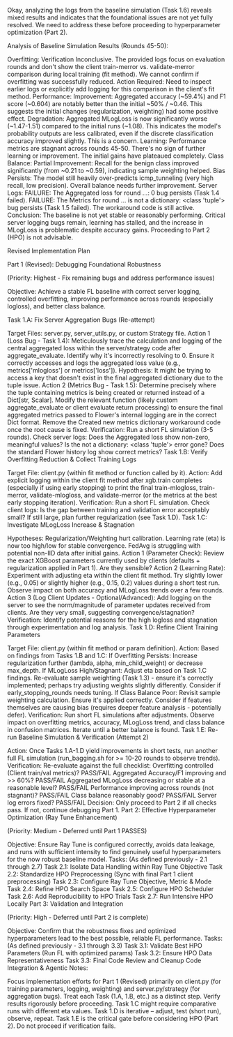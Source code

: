 Okay, analyzing the logs from the baseline simulation (Task 1.6) reveals mixed results and indicates that the foundational issues are not yet fully resolved. We need to address these before proceeding to hyperparameter optimization (Part 2).

Analysis of Baseline Simulation Results (Rounds 45-50):

Overfitting: Verification Inconclusive. The provided logs focus on evaluation rounds and don't show the client train-merror vs. validate-merror comparison during local training (fit method). We cannot confirm if overfitting was successfully reduced. Action Required: Need to inspect earlier logs or explicitly add logging for this comparison in the client's fit method.
Performance:
Improvement: Aggregated accuracy (~59.4%) and F1 score (~0.604) are notably better than the initial ~50% / ~0.46. This suggests the initial changes (regularization, weighting) had some positive effect.
Degradation: Aggregated MLogLoss is now significantly worse (~1.47-1.51) compared to the initial runs (~1.08). This indicates the model's probability outputs are less calibrated, even if the discrete classification accuracy improved slightly. This is a concern.
Learning: Performance metrics are stagnant across rounds 45-50. There's no sign of further learning or improvement. The initial gains have plateaued completely.
Class Balance:
Partial Improvement: Recall for the benign class improved significantly (from ~0.21 to ~0.59), indicating sample weighting helped.
Bias Persists: The model still heavily over-predicts icmp_tunneling (very high recall, low precision). Overall balance needs further improvement.
Server Logs:
FAILURE: The Aggregated loss for round ...: 0 bug persists (Task 1.4 failed).
FAILURE: The Metrics for round ... is not a dictionary: <class 'tuple'> bug persists (Task 1.5 failed). The workaround code is still active.
Conclusion: The baseline is not yet stable or reasonably performing. Critical server logging bugs remain, learning has stalled, and the increase in MLogLoss is problematic despite accuracy gains. Proceeding to Part 2 (HPO) is not advisable.

Revised Implementation Plan

Part 1 (Revised): Debugging Foundational Robustness

(Priority: Highest - Fix remaining bugs and address performance issues)

Objective: Achieve a stable FL baseline with correct server logging, controlled overfitting, improving performance across rounds (especially logloss), and better class balance.

Task 1.A: Fix Server Aggregation Bugs (Re-attempt)

Target Files: server.py, server_utils.py, or custom Strategy file.
Action 1 (Loss Bug - Task 1.4): Meticulously trace the calculation and logging of the central aggregated loss within the server/strategy code after aggregate_evaluate. Identify why it's incorrectly resolving to 0. Ensure it correctly accesses and logs the aggregated loss value (e.g., metrics['mlogloss'] or metrics['loss']). Hypothesis: It might be trying to access a key that doesn't exist in the final aggregated dictionary due to the tuple issue.
Action 2 (Metrics Bug - Task 1.5): Determine precisely where the tuple containing metrics is being created or returned instead of a Dict[str, Scalar]. Modify the relevant function (likely custom aggregate_evaluate or client evaluate return processing) to ensure the final aggregated metrics passed to Flower's internal logging are in the correct Dict format. Remove the Created new metrics dictionary workaround code once the root cause is fixed.
Verification: Run a short FL simulation (3-5 rounds). Check server logs: Does the Aggregated loss show non-zero, meaningful values? Is the not a dictionary: <class 'tuple'> error gone? Does the standard Flower history log show correct metrics?
Task 1.B: Verify Overfitting Reduction & Collect Training Logs

Target File: client.py (within fit method or function called by it).
Action: Add explicit logging within the client fit method after xgb.train completes (especially if using early stopping) to print the final train-mlogloss, train-merror, validate-mlogloss, and validate-merror (or the metrics at the best early stopping iteration).
Verification: Run a short FL simulation. Check client logs: Is the gap between training and validation error acceptably small? If still large, plan further regularization (see Task 1.D).
Task 1.C: Investigate MLogLoss Increase & Stagnation

Hypotheses:
Regularization/Weighting hurt calibration.
Learning rate (eta) is now too high/low for stable convergence.
FedAvg is struggling with potential non-IID data after initial gains.
Action 1 (Parameter Check): Review the exact XGBoost parameters currently used by clients (defaults + regularization applied in Part 1). Are they sensible?
Action 2 (Learning Rate): Experiment with adjusting eta within the client fit method. Try slightly lower (e.g., 0.05) or slightly higher (e.g., 0.15, 0.2) values during a short test run. Observe impact on both accuracy and MLogLoss trends over a few rounds.
Action 3 (Log Client Updates - Optional/Advanced): Add logging on the server to see the norm/magnitude of parameter updates received from clients. Are they very small, suggesting convergence/stagnation?
Verification: Identify potential reasons for the high logloss and stagnation through experimentation and log analysis.
Task 1.D: Refine Client Training Parameters

Target File: client.py (within fit method or param definition).
Action: Based on findings from Tasks 1.B and 1.C:
If Overfitting Persists: Increase regularization further (lambda, alpha, min_child_weight) or decrease max_depth.
If MLogLoss High/Stagnant: Adjust eta based on Task 1.C findings. Re-evaluate sample weighting (Task 1.3) - ensure it's correctly implemented; perhaps try adjusting weights slightly differently. Consider if early_stopping_rounds needs tuning.
If Class Balance Poor: Revisit sample weighting calculation. Ensure it's applied correctly. Consider if features themselves are causing bias (requires deeper feature analysis - potentially defer).
Verification: Run short FL simulations after adjustments. Observe impact on overfitting metrics, accuracy, MLogLoss trend, and class balance in confusion matrices. Iterate until a better balance is found.
Task 1.E: Re-run Baseline Simulation & Verification (Attempt 2)

Action: Once Tasks 1.A-1.D yield improvements in short tests, run another full FL simulation (run_bagging.sh for >= 10-20 rounds to observe trends).
Verification: Re-evaluate against the full checklist:
Overfitting controlled (Client train/val metrics)? PASS/FAIL
Aggregated Accuracy/F1 improving and >> 60%? PASS/FAIL
Aggregated MLogLoss decreasing or stable at a reasonable level? PASS/FAIL
Performance improving across rounds (not stagnant)? PASS/FAIL
Class balance reasonably good? PASS/FAIL
Server log errors fixed? PASS/FAIL
Decision: Only proceed to Part 2 if all checks pass. If not, continue debugging Part 1.
Part 2: Effective Hyperparameter Optimization (Ray Tune Enhancement)

(Priority: Medium - Deferred until Part 1 PASSES)

Objective: Ensure Ray Tune is configured correctly, avoids data leakage, and runs with sufficient intensity to find genuinely useful hyperparameters for the now robust baseline model.
Tasks: (As defined previously - 2.1 through 2.7)
Task 2.1: Isolate Data Handling within Ray Tune Objective
Task 2.2: Standardize HPO Preprocessing (Sync with final Part 1 client preprocessing)
Task 2.3: Configure Ray Tune Objective, Metric & Mode
Task 2.4: Refine HPO Search Space
Task 2.5: Configure HPO Scheduler
Task 2.6: Add Reproducibility to HPO Trials
Task 2.7: Run Intensive HPO Locally
Part 3: Validation and Integration

(Priority: High - Deferred until Part 2 is complete)

Objective: Confirm that the robustness fixes and optimized hyperparameters lead to the best possible, reliable FL performance.
Tasks: (As defined previously - 3.1 through 3.3)
Task 3.1: Validate Best HPO Parameters (Run FL with optimized params)
Task 3.2: Ensure HPO Data Representativeness
Task 3.3: Final Code Review and Cleanup
Code Integration & Agentic Notes:

Focus implementation efforts for Part 1 (Revised) primarily on client.py (for training parameters, logging, weighting) and server.py/strategy (for aggregation bugs).
Treat each Task (1.A, 1.B, etc.) as a distinct step. Verify results rigorously before proceeding.
Task 1.C might require comparative runs with different eta values.
Task 1.D is iterative – adjust, test (short run), observe, repeat.
Task 1.E is the critical gate before considering HPO (Part 2). Do not proceed if verification fails.